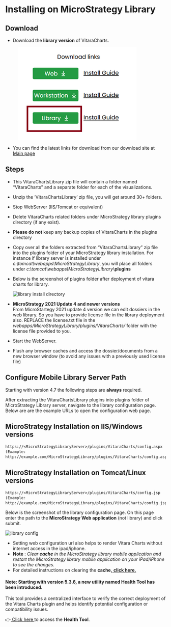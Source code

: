 # Installing on MicroStrategy Library

## Download <a href="#download" id="download"></a>

* Download the **library version** of VitaraCharts.

<figure><img src="../.gitbook/assets/image (4).png" alt=""><figcaption></figcaption></figure>



* You can find the latest links for download from our download site at [Main page](https://www.vitaracharts.com/ms-product-downloads)

## Steps <a href="#steps" id="steps"></a>

* This VitaraChartsLibrary zip file will contain a folder named “VitaraCharts” and a separate folder for each of the visualizations.
* Unzip the ‘VitaraChartsLibrary’ zip file, you will get around 30+ folders.
* Stop​ WebServer (IIS/Tomcat or equivalent)
* Delete VitaraCharts related folders under MicroStrategy library plugins directory (if any exist).
* **Please ​do not**​ keep any backup copies of VitaraCharts in the plugins directory
* Copy over all the folders extracted from “VitaraChartsLibrary” zip file into the plugins folder of your MicroStrategy library installation. For instance if library server is installed under _c:\tomcat\webapps\MicroStrategyLibrary_, you will place all folders under _c:\tomcat\webapps\MicroStrategyLibrary_\​**plugins**
*   Below is the screenshot of plugins folder after deployment of vitara charts for library.

    ![library install directory](https://vitaracharts.github.io/assets/img/libraryInstallDirectory.png)
* **MicroStrategy 2021 Update 4 and newer versions**\
  From MicroStartegy 2021 update 4 version we can edit dossiers in the web library. So you have to provide license file in the library deployment also. REPLACE the license.txt file in the _webapps/MicroStrategyLibrary/plugins/VitaraCharts/_ folder with the license file provided to you.
* Start​ the WebServer.
* Flush any browser caches and access the dossier/documents from a new browser window (to avoid any issues with a previously used license file)

## Configure Mobile Library Server Path <a href="#configure-mobile-library-server-path" id="configure-mobile-library-server-path"></a>

Starting with version 4.7 the following steps are **always** required.

After extracting the VitaraChartsLibrary plugins into plugins folder of MicroStrategy Library server, navigate to the library configuration page. Below are are the example URLs to open the configuration web page.

## **MicroStrategy Installation on IIS/Windows versions**

```
https://<MicroStrategyLibraryServer>/plugins/VitaraCharts/config.aspx 
(Example: ​http://example.com/MicroStrategyLibrary/plugins/VitaraCharts/config.aspx)
```

## **MicroStrategy Installation on Tomcat/Linux versions**

```
https://<MicroStrategyLibraryServer>/plugins/VitaraCharts/config.jsp 
(Example: ​http://example.com/MicroStrategyLibrary/plugins/VitaraCharts/config.jsp)
```

Below is the screenshot of the library configuration page. On this page enter the path to the **MicroStrategy Web application** (not library) and click submit.

![library config](https://vitaracharts.github.io/assets/img/libraryConfigPage.png)

* Setting web configuration url also helps to render Vitara Charts without internet access in the ipad/iphone.
* &#x20;**Note** : _Clear **cache** in the MicroStrategy library mobile application and restart the MicroStrategy library mobile application on your iPad/iPhone to see the changes._
* &#x20;For detailed instructions on clearing the **cache,**[ **click here.**](https://docs.vitaracharts.com/faq/how-to-fix-mobile-rendering-issues)

#### **Note:** Starting with version 5.3.6, a new utility named Health Tool has been introduced.

This tool provides a centralized interface to verify the correct deployment of the Vitara Charts plugin and helps identify potential configuration or compatibility issues.

👉[ Click here ](health-tool.md)to access the **Health Tool**.

